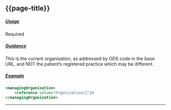 ## {{page-title}}

<h5><ins>Usage</ins></h5>

<span class="mro-circle required" title="Required"></span> Required

<h5><ins>Guidance</ins></h5>

This is the current organisation, as addressed by ODS code in the base URL, and NOT the patient’s registered practice which may be different.

<h5><ins>Example</ins></h5>

```xml
<managingOrganization>
    <reference value="Organization/1"/>
</managingOrganization>
```

---